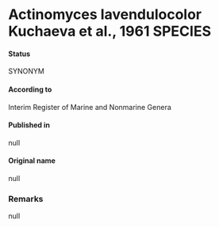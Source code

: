 # Actinomyces lavendulocolor Kuchaeva et al., 1961 SPECIES

#### Status
SYNONYM

#### According to
Interim Register of Marine and Nonmarine Genera

#### Published in
null

#### Original name
null

### Remarks
null